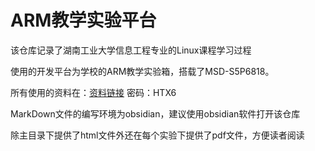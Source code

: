# ARM教学实验平台

该仓库记录了湖南工业大学信息工程专业的Linux课程学习过程

使用的开发平台为学校的ARM教学实验箱，搭载了MSD-S5P6818。

所有使用的资料在：[资料链接](https://pan.baidu.com/s/1QdeQApOETk1wlqK2YchLpA) 密码：HTX6

MarkDown文件的编写环境为obsidian，建议使用obsidian软件打开该仓库

除主目录下提供了html文件外还在每个实验下提供了pdf文件，方便读者阅读
